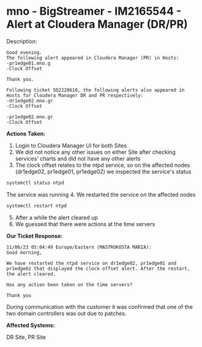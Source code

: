 # mno - BigStreamer - IM2165544 - Alert at Cloudera Manager (DR/PR)

</b>Description:</b>

```
Good evening.
The following alert appeared in Cloudera Manager (PR) in Hosts:
-pr1edge01.mno.g
-Clock Offset

Thank you.

Following ticket SD2228610, the following alerts also appeared in Hosts for Cloudera Manager DR and PR respectively:
-dr1edge02.mno.gr
-Clock Offset

-pr1edge02.mno.gr
-Clock Offset
```

<b>Actions Taken:</b>

1. Login to Cloudera Manager UI for both Sites
2. We did not notice any other issues on either Site after checking services' charts and did not have any other alerts
3. The clock offset relates to the ntpd service, so on the affected nodes (dr1edge02, pr1edge01, pr1edge02) we inspected the service's status
 ```bash
 systemctl status ntpd
 ```
 The service was running
4. We restarted the service on the affected nodes
 ```bash
 systemctl restart ntpd
 ```
5. After a while the alert cleared up
6. We guessed that there were actions at the time servers

<b>Our Ticket Response:</b>

```
11/06/23 05:04:49 Europe/Eastern (MASTROKOSTA MARIA):
Good morning,

We have restarted the ntpd service on dr1edge02, pr1edge01 and pr1edge02 that displayed the clock offset alert. After the restart, the alert cleared.

Has any action been taken on the time servers?

Thank you
```
During communication with the customer it was confirmed that one of the two domain controllers was out due to patches.

<b>Affected Systems:</b>

DR Site, PR Site
